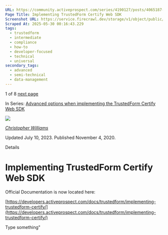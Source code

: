 ```yaml
---
URL: https://community.activeprospect.com/series/4190127/posts/4065187-implementing-trustedform-certify-web-sdk
Page Title: Implementing TrustedForm Certify Web SDK
Screenshot URL: https://service.firecrawl.dev/storage/v1/object/public/media/screenshot-e1051e0d-186a-4c9c-8b99-896254352ab5.png
Scraped At: 2025-05-30 00:16:43.229
tags:
  - trustedform
  - intermediate
  - compliance
  - how-to
  - developer-focused
  - technical
  - universal
secondary_tags:
  - advanced
  - semi-technical
  - data-management
---
```


1 of 8 [next page](https://community.activeprospect.com/series/4190127/posts/4076729-flagging-sensitive-data-with-trustedform-certify)

In Series: [Advanced options when implementing the TrustedForm Certify Web SDK](https://community.activeprospect.com/series/4190127-advanced-options-when-implementing-the-trustedform-certify-web-sdk)

[![](https://content2.bloomfire.com/avatars/users/1405246/thumb/thumbnail.png?f=1620827893&Expires=1748567774&Signature=WTTOqztRC7U-S55SOSIf9P3hqE6TNryUy3kqOV4rwBHGDb0Ckl8tieyFbTt9JkDhY5eT2-0nExUlIdUHmcbo~MLaS3OfaLy640OprXvFuAj8jiiiAKvuaNvNO~5TB5YvqgdhNVMxIEoumXqj0k4QPs~MzWZsTWVsufLlvfbmqiCJodrggo81OdQLyzMKVl3rcVUyhjdXKypx89V831oePVWQhGNETN6RZ96OOquiqMR7h2lXD4s7wxNUu2TgO8TUVHu65sI0F~1cswXJqCN9PzSusja9hm7~xyvDe~RncAW3QgSB9IO809B0dAFmhhUJzh-2tQ65jH3MfYLjgzSrzA__&Key-Pair-Id=APKAIDFCFZ2UHE5LPIUA)](https://community.activeprospect.com/memberships/7846678-christopher-williams)

[_Christopher Williams_](https://community.activeprospect.com/memberships/7846678-christopher-williams)

Updated July 10, 2023. Published November 4, 2020.

Details

# Implementing TrustedForm Certify Web SDK

Official Documentation is now located here:

[https://developers.activeprospect.com/docs/trustedform/implementing-trustedform-certify/](https://developers.activeprospect.com/docs/trustedform/implementing-trustedform-certify/)

Type something"

